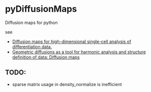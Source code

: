 # pyDiffusionMaps
Diffusion maps for python

see 
- [Diffusion maps for high-dimensional single-cell analysis of differentiation data.](http://bioinformatics.oxfordjournals.org/content/31/18/2989)
- [Geometric diffusions as a tool for harmonic analysis and structure definition of data: Diffusion maps](http://www.pnas.org/content/102/21/7426.long)

## TODO:
- sparse matrix usage in density_normalize is inefficient

